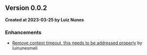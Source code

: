 ## Version 0.0.2
**Created at 2023-03-25 by Luiz Nunes**
### Enhancements
	
* [Remove context timeout, this needs to be addressed properly](https://github.com/luinunesmeli/goscriba/pull/60) by luinunesmeli
	
